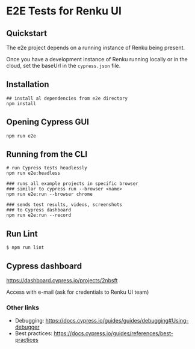 # E2E Tests for Renku UI


Quickstart
----------

The e2e project depends on a running instance of Renku being present.

Once you have a development instance of Renku running locally or in the cloud, set the baseUrl in the `cypress.json` file.


## Installation
````
## install al dependencies from e2e directory
npm install
````

## Opening Cypress GUI
````
npm run e2e
````

## Running from the CLI
````
# run Cypress tests headlessly
npm run e2e:headless

### runs all example projects in specific browser
### similar to cypress run --browser <name>
npm run e2e:run --browser chrome

### sends test results, videos, screenshots
### to Cypress dashboard
npm run e2e:run --record
````

##  Run Lint
````
$ npm run lint
````

## Cypress dashboard

https://dashboard.cypress.io/projects/2nbsft

Access with e-mail (ask for credentials to Renku UI team)


### Other links
- Debugging: https://docs.cypress.io/guides/guides/debugging#Using-debugger
- Best practices: https://docs.cypress.io/guides/references/best-practices
